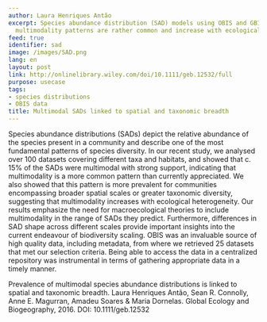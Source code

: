 ```yaml
---
author: Laura Henriques Antão
excerpt: Species abundance distribution (SAD) models using OBIS and GBIF data reveals
  multimodality patterns are rather common and increase with ecological heterogeneity.
feed: true
identifier: sad
image: /images/SAD.png
lang: en
layout: post
link: http://onlinelibrary.wiley.com/doi/10.1111/geb.12532/full
purpose: usecase
tags:
- species distributions
- OBIS data
title: Multimodal SADs linked to spatial and taxonomic breadth
---
```


Species abundance distributions (SADs) depict the relative abundance of the species present in a community and describe one of the most fundamental patterns of species diversity. In our recent study, we analysed over 100 datasets covering different taxa and habitats, and showed that c. 15% of the SADs were multimodal with strong support, indicating that multimodality is a more common pattern than currently appreciated. We also showed that this pattern is more prevalent for communities encompassing broader spatial scales or greater taxonomic diversity, suggesting that multimodality increases with ecological heterogeneity. Our results emphasize the need for macroecological theories to include multimodality in the range of SADs they predict. Furthermore, differences in SAD shape across different scales provide important insights into the current endeavour of biodiversity scaling. OBIS was an invaluable source of high quality data, including metadata, from where we retrieved 25 datasets that met our selection criteria. Being able to access the data in a centralized repository was instrumental in terms of gathering appropriate data in a timely manner. 

Prevalence of multimodal species abundance distributions is linked to spatial and taxonomic breadth. Laura Henriques Antão, Sean R. Connolly, Anne E. Magurran, Amadeu Soares & Maria Dornelas. Global Ecology and Biogeography, 2016. DOI: 10.1111/geb.12532